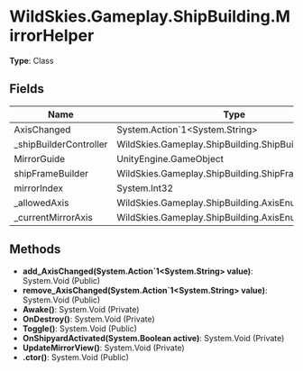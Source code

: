 ﻿# WildSkies.Gameplay.ShipBuilding.MirrorHelper

**Type**: Class

## Fields

| Name | Type | Access |
|------|------|--------|
| AxisChanged | System.Action`1<System.String> | Private |
| _shipBuilderController | WildSkies.Gameplay.ShipBuilding.ShipBuilderController | Private |
| MirrorGuide | UnityEngine.GameObject | Private |
| shipFrameBuilder | WildSkies.Gameplay.ShipBuilding.ShipFrameBuilder | Private |
| mirrorIndex | System.Int32 | Private |
| _allowedAxis | WildSkies.Gameplay.ShipBuilding.AxisEnum/Axis[] | Private |
| _currentMirrorAxis | WildSkies.Gameplay.ShipBuilding.AxisEnum/Axis | Private |

## Methods

- **add_AxisChanged(System.Action`1<System.String> value)**: System.Void (Public)
- **remove_AxisChanged(System.Action`1<System.String> value)**: System.Void (Public)
- **Awake()**: System.Void (Private)
- **OnDestroy()**: System.Void (Private)
- **Toggle()**: System.Void (Public)
- **OnShipyardActivated(System.Boolean active)**: System.Void (Private)
- **UpdateMirrorView()**: System.Void (Private)
- **.ctor()**: System.Void (Public)

